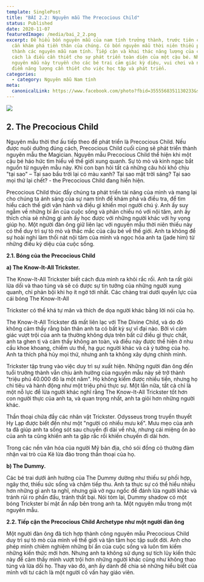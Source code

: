 ```yaml
---
template: SinglePost
title: "BÀI 2.2: Nguyên mẫu The Precocious Child"
status: Published
date: 2020-11-07
featuredImage: /media/bai_2_2.png
excerpt: Để hiểu bốn nguyên mẫu của nam tính trưởng thành, trước tiên chúng ta
  cần khám phá tiền thân của chúng. Có bốn nguyên mẫu thời niên thiếu phát triển
  thành các nguyên mẫu nam tính. Tiếp cận và khai thác năng lượng của chúng đúng
  cách là điều cần thiết cho sự phát triển toàn diện của một cậu bé. Những
  nguyên mẫu này truyền cho các bé trai cảm giác kỳ diệu, vui chơi và những đặc
  điểm năng lượng cần thiết cho việc học tập và phát triển.
categories:
  - category: Nguyên mẫu Nam tính
meta:
  canonicalLink: https://www.facebook.com/photo?fbid=3555568351130233&set=g.341609527284067
---
```

![](/media/bai_2_2.png)

## **2. The Precocious Child**

Nguyên mẫu thời thơ ấu tiếp theo để phát triển là Precocious Child. Nếu được nuôi dưỡng đúng cách, Precocious Child cuối cùng sẽ phát triển thành nguyên mẫu the Magician. Nguyên mẫu Precocious Child thể hiện khi một cậu bé háo hức tìm hiểu về thế giới xung quanh. Sự tò mò và kinh ngạc bắt nguồn từ nguyên mẫu này. Khi con bạn hỏi tất cả những câu hỏi khó chịu "tại sao" – Tại sao bầu trời lại có màu xanh? Tại sao mặt trời sáng? Tại sao mọi thứ lại chết? - the Precocious Child đang hiển hiện.

Precocious Child thúc đẩy chúng ta phát triển tài năng của mình và mang lại cho chúng ta ánh sáng của sự nam tính để khám phá và điều tra, để tìm hiểu cách thế giới vận hành và điều gì khiến mọi người chú ý. Anh ấy suy ngẫm về những bí ẩn của cuộc sống và phản chiếu nó với nội tâm, anh ấy thích chia sẻ những gì anh ấy học được với những người khác với hy vọng giúp họ. Một người đàn ông giữ liên lạc với nguyên mẫu thời niên thiếu này có thể duy trì sự tò mò và thắc mắc của cậu bé về thế giới. Anh ta không để sự hoài nghi làm thối nát nội tâm của mình và ngọc hóa anh ta (jade him) từ những điều kỳ diệu của cuộc sống.

**2.1. Bóng của the Precocious Child**

**a) The Know-It-All Trickster.**

The Know-It-All Trickster biết cách đưa mình ra khỏi rắc rối. Anh ta rất giỏi lừa dối và thao túng và sẽ có được sự tin tưởng của những người xung quanh, chỉ phản bội khi họ ít ngờ tới nhất. Các chàng trai dưới quyền lực của cái bóng The Know-It-All

Trickster có thể khá tự mãn và thích đe dọa người khác bằng lời nói của họ.

The Know-It-All Trickster đã mất liên lạc với The Divine Child, và do đó không cảm thấy rằng bản thân anh ta có bất kỳ sự vĩ đại nào. Bởi vì cảm giác vượt trội của anh ta thường không dựa trên bất cứ điều gì thực chất, anh ta ghen tị và cảm thấy không an toàn, và điều này được thể hiện ở nhu cầu khoe khoang, chiếm ưu thế, hạ gục người khác và cả ý tưởng của họ. Anh ta thích phá hủy mọi thứ, nhưng anh ta không xây dựng chính mình.

Trickster tập trung vào việc duy trì sự xuất hiện. Những người đàn ông đến tuổi trưởng thành vẫn chịu ảnh hưởng của nguyên mẫu này sẽ trở thành "triệu phú 40.000 đô la một năm". Họ không kiếm được nhiều tiền, nhưng họ chi tiêu và hành động như một triệu phú thực sự. Một lần nữa, tất cả chỉ là một nỗ lực để lừa người khác nghĩ rằng The Know-It-All Trickster tốt hơn con người thực của anh ta, và quan trọng nhất, anh ta giỏi hơn những người khác.

Thần thoại chứa đầy các nhân vật Trickster. Odysseus trong truyền thuyết Hy Lạp được biết đến như một "người có nhiều mưu kế". Mưu mẹo của anh ta đã giúp anh ta sống sót sau chuyến đi dài về nhà, nhưng cái miệng ồn ào của anh ta cũng khiến anh ta gặp rắc rối khiến chuyến đi dài hơn.

Trong các nền văn hóa của người Mỹ bản địa, chó sói đồng cỏ thường đảm nhận vai trò của Kẻ lừa đảo trong thần thoại của họ.

**b) The Dummy.**

Các bé trai dưới ảnh hưởng của The Dummy dường như thiếu sự phối hợp, ngây thơ, thiếu sức sống và chậm tiếp thu. Anh ta thực sự có thể hiểu nhiều hơn những gì anh ta nghĩ, nhưng giả vờ ngu ngốc để đánh lừa người khác và tránh rủi ro phấn đấu, tránh thất bại. Nói tóm lại, Dummy shadow có một bóng Trickster bí mật ẩn nấp bên trong anh ta. Một nguyên mẫu trong một nguyên mẫu.

**2.2. Tiếp cận the Precocious Child Archetype như một người đàn ông**

Một người đàn ông đã tích hợp thành công nguyên mẫu Precocious Child duy trì sự tò mò của mình về thế giới và tận tâm học tập suốt đời. Anh cho phép mình chiêm nghiệm những bí ẩn của cuộc sống và luôn tìm kiếm những kiến thức mới hơn. Nhưng anh ta không sử dụng sự tích lũy kiến thức này để cảm thấy mình vượt trội hơn những người khác cũng như không thao túng và lừa dối họ. Thay vào đó, anh ấy dành để chia sẻ những hiểu biết của mình với tư cách là một người cố vấn hay giáo viên.